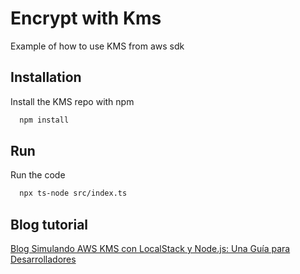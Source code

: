 
# Encrypt with Kms

Example of how to use KMS from aws sdk

## Installation

Install the KMS repo with npm

```bash
  npm install
```
    
## Run

Run the code

```bash
  npx ts-node src/index.ts
```

## Blog tutorial
[Blog Simulando AWS KMS con LocalStack y Node.js: Una Guía para Desarrolladores](https://dev.to/bcristianc/simulando-aws-kms-con-localstack-y-nodejs-una-guia-para-desarrolladores-2378)
